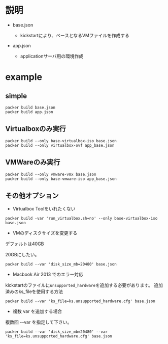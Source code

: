 # 説明

* base.json
	* kickstartにより、ベースとなるVMファイルを作成する

* app.json
	* applicationサーバ用の環境作成

# example

## simple

```
packer build base.json
packer build app.json
```

## Virtualboxのみ実行

```
packer build --only base-virtualbox-iso base.json
packer build --only virtualbox-ovf app_base.json
```

## VMWareのみ実行

```
packer build --only vmware-vmx base.json
packer build --only base-vmware-iso app_base.json
```

## その他オプション

*  Virtualbox Toolをいれたくない

```
packer build -var 'run_virtualbox.sh=no' --only base-virtualbox-iso base.json
```

* VMのディスクサイズを変更する

デフォルトは40GB

20GBにしたい。
```
packer build --var 'disk_size_mb=20480' base.json
```

* Macbook Air 2013 でのエラー対応

kickstartのファイルに```unsupported_hardware```を追加する必要があります。
追加済みのks_fileを使用する方法

```
packer build --var 'ks_file=ks.unsupported_hardware.cfg' base.json
```

* 複数 var を追加する場合

複数回 --var を指定して下さい。

```
packer build --var 'disk_size_mb=20480' --var 'ks_file=ks.unsupported_hardware.cfg' base.json
```
